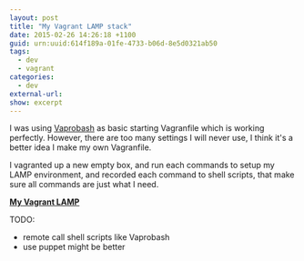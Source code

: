 ```yaml
--- 
layout: post
title: "My Vagrant LAMP stack"
date: 2015-02-26 14:26:18 +1100
guid: urn:uuid:614f189a-01fe-4733-b06d-8e5d0321ab50
tags:
  - dev
  - vagrant
categories:
  - dev
external-url: 
show: excerpt
---
```


I was using [Vaprobash][vaprobash] as basic starting Vagranfile which is working perfectly. However, there are too many settings I will never use, I think it's a better idea I make my own Vagranfile.

I vagranted up a new empty box, and run each commands to setup my LAMP environment, and recorded each command to shell scripts, that make sure all commands are just what I need.

**[My Vagrant LAMP][vagrant-lamp]**

TODO:
* remote call shell scripts like Vaprobash
* use puppet might be better

[vagrant-lamp]: https://github.com/imdecoder/vagrant-lamp
[vaprobash]: https://github.com/fideloper/Vaprobash